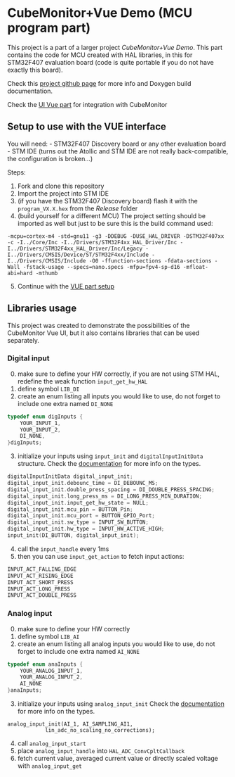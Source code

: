 # CubeMonitor+Vue Demo (MCU program part)

This project is a part of a larger project *CubeMonitor+Vue Demo*. This part contains the code for MCU created with HAL libraries, in this for STM32F407 evaluation board (code is quite portable if you do not have exactly this board).

Check this [project github page](https://panvicka.github.io/CubeMonitor-VUE-Demo-MCU/) for more info and Doxygen build documentation.

Check the [UI Vue part](https://github.com/panvicka/CubeMonitor-VUE-Demo-CM) for integration with CubeMonitor 

## Setup to use with the VUE interface 
You will need: 
	- STM32F407 Discovery board or any other evaluation board 
	- STM IDE (turns out the Atollic and STM IDE are not really back-compatible, the configuration is broken...) 
	
Steps:
1) Fork and clone this repository 
2) Import the project into STM IDE 
3) (if you have the STM32F407 Discovery board) flash it with the `program_VX.X.hex` from the  *Release* folder 
3) (build yourself for a different MCU) The project setting should be imported as well but just to be sure this is the build command used: 
```
-mcpu=cortex-m4 -std=gnu11 -g3 -DDEBUG -DUSE_HAL_DRIVER -DSTM32F407xx -c -I../Core/Inc -I../Drivers/STM32F4xx_HAL_Driver/Inc -I../Drivers/STM32F4xx_HAL_Driver/Inc/Legacy -I../Drivers/CMSIS/Device/ST/STM32F4xx/Include -I../Drivers/CMSIS/Include -O0 -ffunction-sections -fdata-sections -Wall -fstack-usage --specs=nano.specs -mfpu=fpv4-sp-d16 -mfloat-abi=hard -mthumb
```
5) Continue with the [VUE part setup](https://panvicka.github.io/CubeMonitor-VUE-Demo-CM/)
	

## Libraries usage
This project was created to demonstrate the possibilities of the CubeMonitor Vue UI, but it also contains libraries that can be used separately. 


### Digital input 
0) make sure to define your HW correctly, if you are not using STM HAL, redefine the weak function `input_get_hw_HAL`
1) define symbol `LIB_DI` 
2) create an enum listing all inputs you would like to use, do not forget to include one extra named `DI_NONE`
```c
typedef enum digInputs {
	YOUR_INPUT_1,
	YOUR_INPUT_2,
	DI_NONE,
}digInputs;
```
3) initialize your inputs using `input_init` and `digitalInputInitData` structure. Check the [documentation](https://panvicka.github.io/CubeMonitor-VUE-Demo-MCU/di_8h.html) for more info on the types. 
```c
digitalInputInitData digital_input_init;
digital_input_init.debounc_time = DI_DEBOUNC_MS;
digital_input_init.double_press_spacing = DI_DOUBLE_PRESS_SPACING;
digital_input_init.long_press_ms = DI_LONG_PRESS_MIN_DURATION;
digital_input_init.input_get_hw_state = NULL;
digital_input_init.mcu_pin = BUTTON_Pin;
digital_input_init.mcu_port = BUTTON_GPIO_Port;
digital_input_init.sw_type = INPUT_SW_BUTTON;
digital_input_init.hw_type = INPUT_HW_ACTIVE_HIGH;
input_init(DI_BUTTON, digital_input_init);

```
4) call the `input_handle` every 1ms 
5) then you can use `input_get_action` to fetch input actions:
```c
INPUT_ACT_FALLING_EDGE
INPUT_ACT_RISING_EDGE
INPUT_ACT_SHORT_PRESS
INPUT_ACT_LONG_PRESS
INPUT_ACT_DOUBLE_PRESS
```

### Analog input 
0) make sure to define your HW correctly
1) define symbol `LIB_AI` 
2) create an enum listing all analog inputs you would like to use, do not forget to include one extra named `AI_NONE`
```c
typedef enum anaInputs {
	YOUR_ANALOG_INPUT_1,
	YOUR_ANALOG_INPUT_2,
	AI_NONE
}anaInputs;
```
3) initialize your inputs using `analog_input_init` Check the [documentation](https://panvicka.github.io/CubeMonitor-VUE-Demo-MCU/ai_8h.html) for more info on the types. 
```
analog_input_init(AI_1, AI_SAMPLING_AI1,
			lin_adc_no_scaling_no_corrections);
```
4) call `analog_input_start`
5) place `analog_input_handle` into `HAL_ADC_ConvCpltCallback` 
6) fetch current value, averaged current value or directly scaled voltage with `analog_input_get` 
